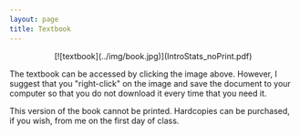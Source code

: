 ```yaml
---
layout: page
title: Textbook
---
```


<div style="text-align:center">[![textbook](../img/book.jpg)](IntroStats_noPrint.pdf)</div>

The textbook can be accessed by clicking the image above.  However, I suggest that you "right-click" on the image and save the document to your computer so that you do not download it every time that you need it.

This version of the book cannot be printed.  Hardcopies can be purchased, if you wish, from me on the first day of class.
